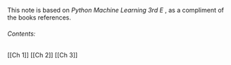 This note is based on *Python Machine Learning 3rd E* , as a compliment of the books references.  

###### Contents: 
[[Ch 1]]
[[Ch 2]]
[[Ch 3]]

